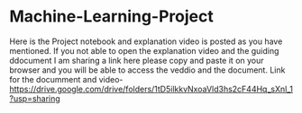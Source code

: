 # Machine-Learning-Project
Here is the Project notebook and explanation video is posted as you have mentioned.
If you not able to open the explanation video and the guiding ddocument I am sharing a link here please copy and paste it on your browser and you will be able to access the veddio and the document.
Link for the documment and video- https://drive.google.com/drive/folders/1tD5ilkkvNxoaVld3hs2cF44Hq_sXnl_1?usp=sharing
